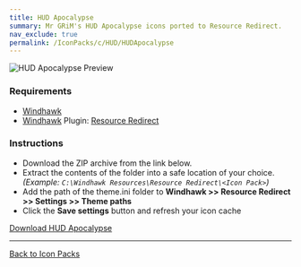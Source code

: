```yaml
---
title: HUD Apocalypse
summary: Mr GRiM's HUD Apocalypse icons ported to Resource Redirect.
nav_exclude: true
permalink: /IconPacks/c/HUD/HUDApocalypse
---
```


![HUD Apocalypse Preview](https://gitlab.com/the-back-room/windhawk/resource-redirect/hud-series/hud-apocalypse/-/raw/main/Extras/Preview.bmp)

### Requirements

- [Windhawk](https://windhawk.net/)
- [Windhawk](https://windhawk.net/) Plugin: [Resource Redirect](https://windhawk.net/mods/icon-resource-redirect)

### Instructions

 - Download the ZIP archive from the link below.
 - Extract the contents of the folder into a safe location of your choice. *(Example: `C:\Windhawk Resources\Resource Redirect\<Icon Pack>`)*
 - Add the path of the theme.ini folder to **Windhawk >> Resource Redirect >> Settings >> Theme paths**
 - Click the **Save settings** button and refresh your icon cache

<a href="https://gitlab.com/the-back-room/windhawk/resource-redirect/hud-series/hud-apocalypse/-/archive/main/hud-apocalypse-main.zip" class="btn btn--primary btn--lg" target="_blank" rel="noopener noreferrer">Download HUD Apocalypse</a>

---

<a href="/IconPacks" class="btn btn--secondary btn--sm">Back to Icon Packs</a>